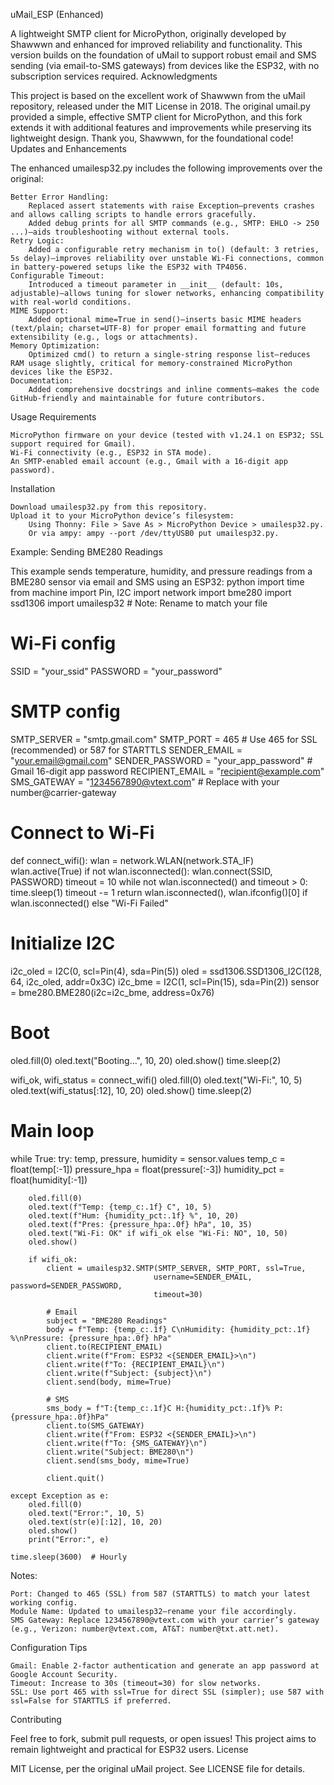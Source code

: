 uMail_ESP (Enhanced)

A lightweight SMTP client for MicroPython, originally developed by Shawwwn and enhanced for improved reliability and functionality. This version builds on the foundation of uMail to support robust email and SMS sending (via email-to-SMS gateways) from devices like the ESP32, with no subscription services required.
Acknowledgments

This project is based on the excellent work of Shawwwn from the uMail repository, released under the MIT License in 2018. The original umail.py provided a simple, effective SMTP client for MicroPython, and this fork extends it with additional features and improvements while preserving its lightweight design. Thank you, Shawwwn, for the foundational code!
Updates and Enhancements

The enhanced umailesp32.py includes the following improvements over the original:

    Better Error Handling:
        Replaced assert statements with raise Exception—prevents crashes and allows calling scripts to handle errors gracefully.
        Added debug prints for all SMTP commands (e.g., SMTP: EHLO -> 250 ...)—aids troubleshooting without external tools.
    Retry Logic:
        Added a configurable retry mechanism in to() (default: 3 retries, 5s delay)—improves reliability over unstable Wi-Fi connections, common in battery-powered setups like the ESP32 with TP4056.
    Configurable Timeout:
        Introduced a timeout parameter in __init__ (default: 10s, adjustable)—allows tuning for slower networks, enhancing compatibility with real-world conditions.
    MIME Support:
        Added optional mime=True in send()—inserts basic MIME headers (text/plain; charset=UTF-8) for proper email formatting and future extensibility (e.g., logs or attachments).
    Memory Optimization:
        Optimized cmd() to return a single-string response list—reduces RAM usage slightly, critical for memory-constrained MicroPython devices like the ESP32.
    Documentation:
        Added comprehensive docstrings and inline comments—makes the code GitHub-friendly and maintainable for future contributors.

Usage
Requirements

    MicroPython firmware on your device (tested with v1.24.1 on ESP32; SSL support required for Gmail).
    Wi-Fi connectivity (e.g., ESP32 in STA mode).
    An SMTP-enabled email account (e.g., Gmail with a 16-digit app password).

Installation

    Download umailesp32.py from this repository.
    Upload it to your MicroPython device’s filesystem:
        Using Thonny: File > Save As > MicroPython Device > umailesp32.py.
        Or via ampy: ampy --port /dev/ttyUSB0 put umailesp32.py.

Example: Sending BME280 Readings

This example sends temperature, humidity, and pressure readings from a BME280 sensor via email and SMS using an ESP32:
python
import time
from machine import Pin, I2C
import network
import bme280
import ssd1306
import umailesp32  # Note: Rename to match your file

# Wi-Fi config
SSID = "your_ssid"
PASSWORD = "your_password"

# SMTP config
SMTP_SERVER = "smtp.gmail.com"
SMTP_PORT = 465  # Use 465 for SSL (recommended) or 587 for STARTTLS
SENDER_EMAIL = "your.email@gmail.com"
SENDER_PASSWORD = "your_app_password"  # Gmail 16-digit app password
RECIPIENT_EMAIL = "recipient@example.com"
SMS_GATEWAY = "1234567890@vtext.com"  # Replace with your number@carrier-gateway

# Connect to Wi-Fi
def connect_wifi():
    wlan = network.WLAN(network.STA_IF)
    wlan.active(True)
    if not wlan.isconnected():
        wlan.connect(SSID, PASSWORD)
        timeout = 10
        while not wlan.isconnected() and timeout > 0:
            time.sleep(1)
            timeout -= 1
    return wlan.isconnected(), wlan.ifconfig()[0] if wlan.isconnected() else "Wi-Fi Failed"

# Initialize I2C
i2c_oled = I2C(0, scl=Pin(4), sda=Pin(5))
oled = ssd1306.SSD1306_I2C(128, 64, i2c_oled, addr=0x3C)
i2c_bme = I2C(1, scl=Pin(15), sda=Pin(2))
sensor = bme280.BME280(i2c=i2c_bme, address=0x76)

# Boot
oled.fill(0)
oled.text("Booting...", 10, 20)
oled.show()
time.sleep(2)

wifi_ok, wifi_status = connect_wifi()
oled.fill(0)
oled.text("Wi-Fi:", 10, 5)
oled.text(wifi_status[:12], 10, 20)
oled.show()
time.sleep(2)

# Main loop
while True:
    try:
        temp, pressure, humidity = sensor.values
        temp_c = float(temp[:-1])
        pressure_hpa = float(pressure[:-3])
        humidity_pct = float(humidity[:-1])

        oled.fill(0)
        oled.text(f"Temp: {temp_c:.1f} C", 10, 5)
        oled.text(f"Hum: {humidity_pct:.1f} %", 10, 20)
        oled.text(f"Pres: {pressure_hpa:.0f} hPa", 10, 35)
        oled.text("Wi-Fi: OK" if wifi_ok else "Wi-Fi: NO", 10, 50)
        oled.show()

        if wifi_ok:
            client = umailesp32.SMTP(SMTP_SERVER, SMTP_PORT, ssl=True, 
                                    username=SENDER_EMAIL, password=SENDER_PASSWORD, 
                                    timeout=30)
            
            # Email
            subject = "BME280 Readings"
            body = f"Temp: {temp_c:.1f} C\nHumidity: {humidity_pct:.1f} %\nPressure: {pressure_hpa:.0f} hPa"
            client.to(RECIPIENT_EMAIL)
            client.write(f"From: ESP32 <{SENDER_EMAIL}>\n")
            client.write(f"To: {RECIPIENT_EMAIL}\n")
            client.write(f"Subject: {subject}\n")
            client.send(body, mime=True)
            
            # SMS
            sms_body = f"T:{temp_c:.1f}C H:{humidity_pct:.1f}% P:{pressure_hpa:.0f}hPa"
            client.to(SMS_GATEWAY)
            client.write(f"From: ESP32 <{SENDER_EMAIL}>\n")
            client.write(f"To: {SMS_GATEWAY}\n")
            client.write("Subject: BME280\n")
            client.send(sms_body, mime=True)
            
            client.quit()

    except Exception as e:
        oled.fill(0)
        oled.text("Error:", 10, 5)
        oled.text(str(e)[:12], 10, 20)
        oled.show()
        print("Error:", e)

    time.sleep(3600)  # Hourly
Notes:

    Port: Changed to 465 (SSL) from 587 (STARTTLS) to match your latest working config.
    Module Name: Updated to umailesp32—rename your file accordingly.
    SMS Gateway: Replace 1234567890@vtext.com with your carrier’s gateway (e.g., Verizon: number@vtext.com, AT&T: number@txt.att.net).

Configuration Tips

    Gmail: Enable 2-factor authentication and generate an app password at Google Account Security.
    Timeout: Increase to 30s (timeout=30) for slow networks.
    SSL: Use port 465 with ssl=True for direct SSL (simpler); use 587 with ssl=False for STARTTLS if preferred.

Contributing

Feel free to fork, submit pull requests, or open issues! This project aims to remain lightweight and practical for ESP32 users.
License

MIT License, per the original uMail project. See LICENSE file for details.
